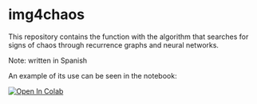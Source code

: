 # img4chaos
This repository contains the function with the algorithm that searches for signs of chaos through recurrence graphs and neural networks.

Note: written in Spanish

An example of its use can be seen in the notebook:

[![Open In Colab](https://colab.research.google.com/assets/colab-badge.svg)](https://colab.research.google.com/drive/12FgayYG8NzXajFbwc3qAk1MkqJB1jCrS?usp=sharing)
